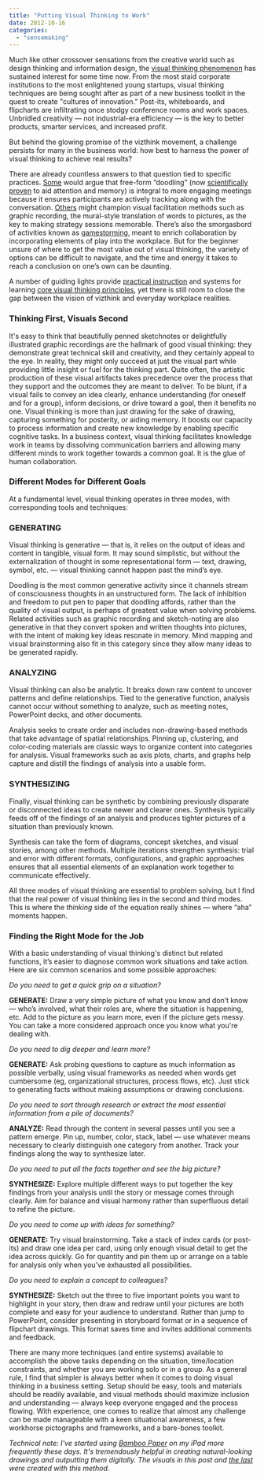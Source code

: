 ```yaml
---
title: "Putting Visual Thinking to Work"
date: 2012-10-16
categories: 
  - "sensemaking"
---
```


Much like other crossover sensations from the creative world such as design thinking and information design, the [visual thinking phenomenon](http://online.wsj.com/article/SB10001424052702303978104577362402264009714.html) has sustained interest for some time now. From the most staid corporate institutions to the most enlightened young startups, visual thinking techniques are being sought after as part of a new business toolkit in the quest to create "cultures of innovation." Post-its, whiteboards, and flipcharts are infiltrating once stodgy conference rooms and work spaces. Unbridled creativity — not industrial-era efficiency — is the key to better products, smarter services, and increased profit.

But behind the glowing promise of the vizthink movement, a challenge persists for many in the business world: how best to harness the power of visual thinking to achieve real results?

There are already countless answers to that question tied to specific practices. [Some](http://www.ted.com/talks/sunni_brown.html) would argue that free-form “doodling” (now [scientifically proven](http://onlinelibrary.wiley.com/doi/10.1002/acp.1561/abstract) to aid attention and memory) is integral to more engaging meetings because it ensures participants are actively tracking along with the conversation. [Others](http://ifvpcommunity.ning.com/) might champion visual facilitation methods such as graphic recording, the mural-style translation of words to pictures, as the key to making strategy sessions memorable. There’s also the smorgasbord of activities known as [gamestorming](http://www.gogamestorm.com/), meant to enrich collaboration by incorporating elements of play into the workplace. But for the beginner unsure of where to get the most value out of visual thinking, the variety of options can be difficult to navigate, and the time and energy it takes to reach a conclusion on one’s own can be daunting.

A number of guiding lights provide [practical instruction](http://www.grove.com/) and systems for learning [core visual thinking principles](http://www.danroam.com/), yet there is still room to close the gap between the vision of vizthink and everyday workplace realities.

### Thinking First, Visuals Second

It's easy to think that beautifully penned sketchnotes or delightfully illustrated graphic recordings are the hallmark of good visual thinking: they demonstrate great technical skill and creativity, and they certainly appeal to the eye. In reality, they might only succeed at just the visual part while providing little insight or fuel for the thinking part. Quite often, the artistic production of these visual artifacts takes precedence over the process that they support and the outcomes they are meant to deliver. To be blunt, if a visual fails to convey an idea clearly, enhance understanding (for oneself and for a group), inform decisions, or drive toward a goal, then it benefits no one. Visual thinking is more than just drawing for the sake of drawing, capturing something for posterity, or aiding memory. It boosts our capacity to process information and create new knowledge by enabling specific cognitive tasks. In a business context, visual thinking facilitates knowledge work in teams by dissolving communication barriers and allowing many different minds to work together towards a common goal. It is the glue of human collaboration.

### Different Modes for Different Goals

At a fundamental level, visual thinking operates in three modes, with corresponding tools and techniques:

### GENERATING

Visual thinking is generative — that is, it relies on the output of ideas and content in tangible, visual form. It may sound simplistic, but without the externalization of thought in some representational form — text, drawing, symbol, etc. — visual thinking cannot happen past the mind’s eye.

Doodling is the most common generative activity since it channels stream of consciousness thoughts in an unstructured form. The lack of inhibition and freedom to put pen to paper that doodling affords, rather than the quality of visual output, is perhaps of greatest value when solving problems. Related activities such as graphic recording and sketch-noting are also generative in that they convert spoken and written thoughts into pictures, with the intent of making key ideas resonate in memory. Mind mapping and visual brainstorming also fit in this category since they allow many ideas to be generated rapidly.

### ANALYZING

Visual thinking can also be analytic. It breaks down raw content to uncover patterns and define relationships. Tied to the generative function, analysis cannot occur without something to analyze, such as meeting notes, PowerPoint decks, and other documents.

Analysis seeks to create order and includes non-drawing-based methods that take advantage of spatial relationships. Pinning up, clustering, and color-coding materials are classic ways to organize content into categories for analysis. Visual frameworks such as axis plots, charts, and graphs help capture and distill the findings of analysis into a usable form.

### SYNTHESIZING

Finally, visual thinking can be synthetic by combining previously disparate or disconnected ideas to create newer and clearer ones. Synthesis typically feeds off of the findings of an analysis and produces tighter pictures of a situation than previously known.

Synthesis can take the form of diagrams, concept sketches, and visual stories, among other methods. Multiple iterations strengthen synthesis: trial and error with different formats, configurations, and graphic approaches ensures that all essential elements of an explanation work together to communicate effectively.

All three modes of visual thinking are essential to problem solving, but I find that the real power of visual thinking lies in the second and third modes. This is where the _thinking_ side of the equation really shines — where “aha” moments happen.

### Finding the Right Mode for the Job

With a basic understanding of visual thinking's distinct but related functions, it’s easier to diagnose common work situations and take action. Here are six common scenarios and some possible approaches:

_Do you need to get a quick grip on a situation?_

**GENERATE:** Draw a very simple picture of what you know and don’t know — who’s involved, what their roles are, where the situation is happening, etc. Add to the picture as you learn more, even if the picture gets messy. You can take a more considered approach once you know what you're dealing with.

_Do you need to dig deeper and learn more?_

**GENERATE:** Ask probing questions to capture as much information as possible verbally, using visual frameworks as needed when words get cumbersome (eg, organizational structures, process flows, etc). Just stick to generating facts without making assumptions or drawing conclusions.

_Do you need to sort through research or extract the most essential information from a pile of documents?_

**ANALYZE:** Read through the content in several passes until you see a pattern emerge. Pin up, number, color, stack, label — use whatever means necessary to clearly distinguish one category from another. Track your findings along the way to synthesize later.

_Do you need to put all the facts together and see the big picture?_

**SYNTHESIZE:** Explore multiple different ways to put together the key findings from your analysis until the story or message comes through clearly. Aim for balance and visual harmony rather than superfluous detail to refine the picture.

_Do you need to come up with ideas for something?_

**GENERATE:** Try visual brainstorming. Take a stack of index cards (or post-its) and draw one idea per card, using only enough visual detail to get the idea across quickly. Go for quantity and pin them up or arrange on a table for analysis only when you’ve exhausted all possibilities.

_Do you need to explain a concept to colleagues?_

**SYNTHESIZE:** Sketch out the three to five important points you want to highlight in your story, then draw and redraw until your pictures are both complete and easy for your audience to understand. Rather than jump to PowerPoint, consider presenting in storyboard format or in a sequence of flipchart drawings. This format saves time and invites additional comments and feedback.

There are many more techniques (and entire systems) available to accomplish the above tasks depending on the situation, time/location constraints, and whether you are working solo or in a group. As a general rule, I find that simpler is always better when it comes to doing visual thinking in a business setting. Setup should be easy, tools and materials should be readily available, and visual methods should maximize inclusion and understanding — always keep everyone engaged and the process flowing. With experience, one comes to realize that almost any challenge can be made manageable with a keen situational awareness, a few workhorse pictographs and frameworks, and a bare-bones toolkit.

_Technical note: I've started using [Bamboo Paper](http://www.wacom.com/en/products/bamboo/bamboopaper/ipad.aspx) on my iPad more frequently these days. It's tremendously helpful in creating natural-looking drawings and outputting them digitally. The visuals in this post and [the last](/explaining-myself) were created with this method._
